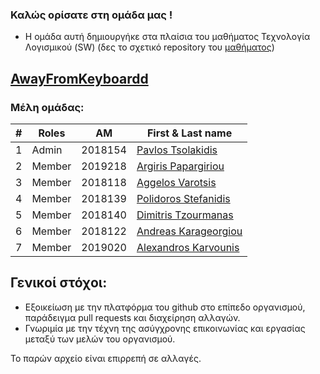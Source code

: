 ### Καλώς ορίσατε στη ομάδα μας !
- Η ομάδα αυτή δημιουργήκε στα πλαίσια του μαθήματος Τεχνολογία Λογισμικού (SW) (δες το σχετικό repository του [μαθήματος](https://github.com/courses-ionio/sw))


## [AwayFromKeyboardd](https://github.com/AwayFromKeyboardd)
### Μέλη ομάδας:
|#|Roles| AM |First & Last name|
|-|-----|----|-----------------|
|1|Admin | 2018154 | [Pavlos Tsolakidis](https://github.com/PavTsol) |
|2|Member| 2019218 | [Argiris Papargiriou](https://github.com/p2019218)|
|3|Member| 2018118 | [Aggelos Varotsis](https://github.com/Drexion)|
|4|Member| 2018139 | [Polidoros Stefanidis](https://github.com/p18stef)|
|5|Member| 2018140 | [Dimitris Tzourmanas](https://github.com/TZOYRMANAS)|
|6|Member| 2018122 | [Andreas Karageorgiou](https://github.com/AndreasKarageorgiou)|
|7|Member| 2019020 | [Alexandros Karvounis](https://github.com/alkarvounis)|



## Γενικοί στόχοι:
- Εξοικείωση με την πλατφόρμα του github στο επίπεδο οργανισμού, παράδειγμα pull requests και διαχείρηση αλλαγών.
- Γνωριμία με την τέχνη της ασύγχρονης επικοινωνίας και εργασίας μεταξύ των μελών του οργανισμού.

Το παρών αρχείο είναι επιρρεπή σε αλλαγές.
